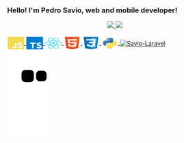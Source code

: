 ### Hello! I'm Pedro Savio, web and mobile developer!

<div align="center">
  <a href="https://github.com/PedroSavio">
  <img height="180em" src="https://github-readme-stats.vercel.app/api/top-langs/?username=PedroSavio&count_private=true&langs_count=7&hide=html&layout=compact"/>
  <img height="180em" src="https://github-readme-stats.vercel.app/api/top-langs/?username=PedroSavio&layout=compact&langs_count=8&theme=dark"/>
</div>

<div style="display: inline_block"><br>
  <img align="center" alt="Savio-Js" height="30" width="40" src="https://raw.githubusercontent.com/devicons/devicon/master/icons/javascript/javascript-plain.svg">
  <img align="center" alt="Savio-Ts" height="30" width="40" src="https://raw.githubusercontent.com/devicons/devicon/master/icons/typescript/typescript-plain.svg">
  <img align="center" alt="Savio-React" height="30" width="40" src="https://raw.githubusercontent.com/devicons/devicon/master/icons/react/react-original.svg">
  <img align="center" alt="Savio-HTML" height="30" width="40" src="https://raw.githubusercontent.com/devicons/devicon/master/icons/html5/html5-original.svg">
  <img align="center" alt="Savio-CSS" height="30" width="40" src="https://raw.githubusercontent.com/devicons/devicon/master/icons/css3/css3-original.svg">
  <img align="center" alt="Savio-Python" height="30" width="40" src="https://raw.githubusercontent.com/devicons/devicon/master/icons/python/python-original.svg">
  <img align="center" alt="Savio-Laravel" height="30" width="40" src="https://icongr.am/devicon/php-original.svg?size=128&color=currentColor">
</div>
 
 ![Snake animation](https://github.com/rafaballerini/rafaballerini/blob/output/github-contribution-grid-snake.svg)
 
